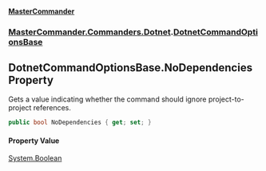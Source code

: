 #### [MasterCommander](MasterCommander.md 'MasterCommander')
### [MasterCommander.Commanders.Dotnet](MasterCommander.Commanders.Dotnet.md 'MasterCommander.Commanders.Dotnet').[DotnetCommandOptionsBase](DotnetCommandOptionsBase.md 'MasterCommander.Commanders.Dotnet.DotnetCommandOptionsBase')

## DotnetCommandOptionsBase.NoDependencies Property

Gets a value indicating whether the command should ignore project-to-project references.

```csharp
public bool NoDependencies { get; set; }
```

#### Property Value
[System.Boolean](https://docs.microsoft.com/en-us/dotnet/api/System.Boolean 'System.Boolean')